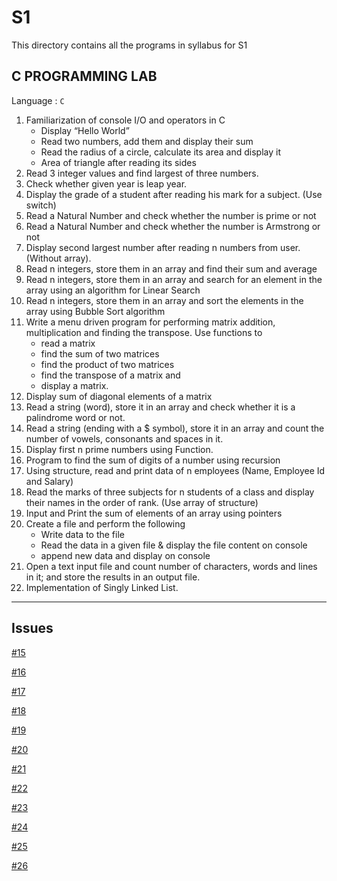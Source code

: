 # S1

This directory contains all the programs in syllabus for S1

## C PROGRAMMING LAB

Language : `C`

1. Familiarization of console I/O and operators in C
   - Display “Hello World”
   - Read two numbers, add them and display their sum
   - Read the radius of a circle, calculate its area and display it
   - Area of triangle after reading its sides
2. Read 3 integer values and find largest of three numbers.
3. Check whether given year is leap year.
4. Display the grade of a student after reading his mark for a subject. (Use switch)
5. Read a Natural Number and check whether the number is prime or not
6. Read a Natural Number and check whether the number is Armstrong or not
7. Display second largest number after reading n numbers from user. (Without array).
8. Read n integers, store them in an array and find their sum and average
9. Read n integers, store them in an array and search for an element in
   the array using an algorithm for Linear Search
10. Read n integers, store them in an array and sort the elements in the array using
    Bubble Sort algorithm
11. Write a menu driven program for performing matrix addition, multiplication and
    finding the transpose. Use functions to
    - read a matrix
    - find the sum of two matrices
    - find the product of two matrices
    - find the transpose of a matrix and
    - display a matrix.
12. Display sum of diagonal elements of a matrix
13. Read a string (word), store it in an array and check whether it is a palindrome word
    or not.
14. Read a string (ending with a $ symbol), store it in an array and count the number
    of vowels, consonants and spaces in it.
15. Display first n prime numbers using Function.
16. Program to find the sum of digits of a number using recursion
17. Using structure, read and print data of n employees (Name, Employee Id and
    Salary)
18. Read the marks of three subjects for n students of a class and display their names
    in the order of rank. (Use array of structure)
19. Input and Print the sum of elements of an array using pointers
20. Create a file and perform the following
    - Write data to the file
    - Read the data in a given file & display the file content on console
    - append new data and display on console
21. Open a text input file and count number of characters, words and lines in it; and
    store the results in an output file.
22. Implementation of Singly Linked List.

---

## Issues

[#15](https://github.com/dscmbcet/hacktoberfest-2021/issues/15)

[#16](https://github.com/dscmbcet/hacktoberfest-2021/issues/16)

[#17](https://github.com/dscmbcet/hacktoberfest-2021/issues/17)

[#18](https://github.com/dscmbcet/hacktoberfest-2021/issues/18)

[#19](https://github.com/dscmbcet/hacktoberfest-2021/issues/19)

[#20](https://github.com/dscmbcet/hacktoberfest-2021/issues/20)

[#21](https://github.com/dscmbcet/hacktoberfest-2021/issues/21)

[#22](https://github.com/dscmbcet/hacktoberfest-2021/issues/22)

[#23](https://github.com/dscmbcet/hacktoberfest-2021/issues/23)

[#24](https://github.com/dscmbcet/hacktoberfest-2021/issues/24)

[#25](https://github.com/dscmbcet/hacktoberfest-2021/issues/25)

[#26](https://github.com/dscmbcet/hacktoberfest-2021/issues/26)
